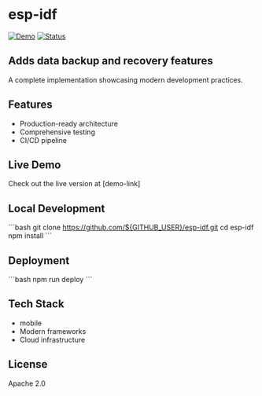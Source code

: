 # esp-idf

[![Demo](https://img.shields.io/badge/demo-live-brightgreen)]()
[![Status](https://img.shields.io/badge/status-active-success)]()

## Adds data backup and recovery features

A complete implementation showcasing modern development practices.

## Features

- Production-ready architecture
- Comprehensive testing
- CI/CD pipeline

## Live Demo

Check out the live version at [demo-link]

## Local Development

\`\`\`bash
git clone https://github.com/${GITHUB_USER}/esp-idf.git
cd esp-idf
npm install
\`\`\`

## Deployment

\`\`\`bash
npm run deploy
\`\`\`

## Tech Stack

- mobile
- Modern frameworks
- Cloud infrastructure

## License

Apache 2.0
